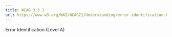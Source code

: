```yaml
---
title: WCAG 3.3.1
url: https://www.w3.org/WAI/WCAG21/Understanding/error-identification.html
---
```

Error Identification (Level A)
